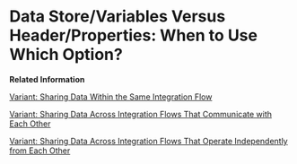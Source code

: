 <!-- loio61f4045dbb6c4f5fa2efc847f960fdd6 -->

# Data Store/Variables Versus Header/Properties: When to Use Which Option?

**Related Information**  


[Variant: Sharing Data Within the Same Integration Flow](variant-sharing-data-within-the-same-integration-flow-4b75ded.md "")

[Variant: Sharing Data Across Integration Flows That Communicate with Each Other](variant-sharing-data-across-integration-flows-that-communicate-with-each-other-fe6d139.md "")

[Variant: Sharing Data Across Integration Flows That Operate Independently from Each Other](variant-sharing-data-across-integration-flows-that-operate-independently-from-each-other-1459948.md "")

